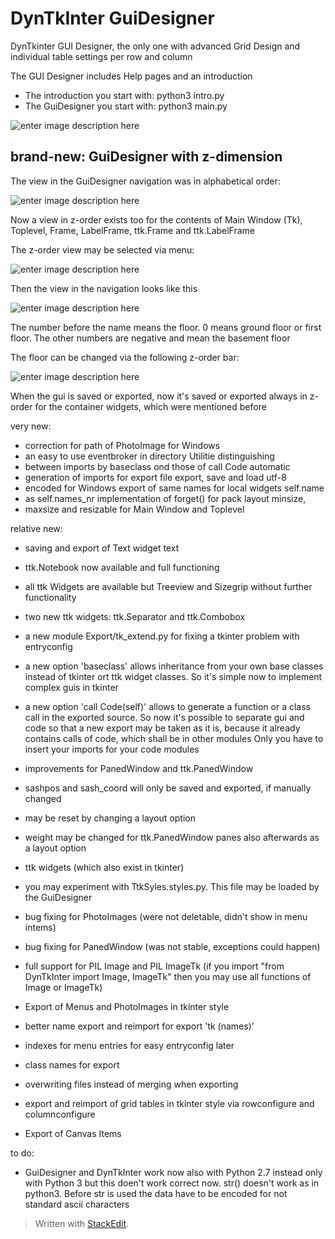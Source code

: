 # DynTkInter GuiDesigner

DynTkinter GUI Designer, the only one with advanced Grid Design
and individual table settings per row and column

The GUI Designer includes Help pages and an introduction

- The introduction you start with: python3 intro.py
- The GuiDesigner you start with: python3 main.py

![enter image description here](https://www2.pic-upload.de/img/33340088/guidesigner.gif)

brand-new: GuiDesigner with z-dimension
---------------------------------------
The view in the GuiDesigner navigation was in alphabetical order:

![enter image description here](https://www2.pic-upload.de/img/33374919/navi_normal.gif)

Now a view in z-order exists too for the contents of Main Window (Tk), Toplevel, Frame, LabelFrame, ttk.Frame and ttk.LabelFrame

The z-order view may be selected via menu:

![enter image description here](https://www2.pic-upload.de/img/33374923/zmenu.gif)

Then the view in the navigation looks like this

![enter image description here](https://www2.pic-upload.de/img/33374925/navi_zorder.gif)

The number before the name means the floor. 0 means ground floor or first floor. The other numbers are negative and mean the basement floor

The floor can be changed via the  following z-order bar:

![enter image description here](https://www2.pic-upload.de/img/33374927/z-order.gif)

When the gui is saved or exported, now it's saved or exported always in z-order for the container widgets, which were mentioned before

very new:

- correction for path of PhotoImage for Windows 
- an easy to use eventbroker in directory Utilitie distinguishing
 - between imports by baseclass ond those of call Code automatic
 - generation of imports for export file export, save and load utf-8
 - encoded for Windows export of same names for local widgets self.name
 - as self.names_nr implementation of forget() for pack layout minsize,
 - maxsize and resizable for Main Window and Toplevel

relative new:

- saving and export of Text widget text
- ttk.Notebook now available and full functioning
- all ttk Widgets are available
  but Treeview and Sizegrip without further functionality

- two new ttk widgets: ttk.Separator and ttk.Combobox

- a new module Export/tk_extend.py for fixing a tkinter problem with entryconfig

- a new option 'baseclass' allows inheritance from your own base classes instead of tkinter ort ttk widget classes.
  So it's simple now to implement complex guis in tkinter

- a new option 'call Code(self)' allows to generate a function or a class call in the exported source.
  So now it's possible to separate gui and code so that a new export may be taken as it is, because
  it already contains calls of code, which shall be in other modules
  Only you have to insert your imports for your code modules

- improvements for PanedWindow and ttk.PanedWindow
- sashpos and sash_coord will only be saved and exported, if manually changed
- may be reset by changing a layout option
- weight may be changed for ttk.PanedWindow panes also afterwards as a layout option

- ttk widgets (which also exist in tkinter)
- you may experiment with TtkSyles.styles.py. This file may be loaded by the GuiDesigner

- bug fixing for PhotoImages (were not deletable, didn't show in menu intems)
- bug fixing for PanedWindow (was not stable, exceptions could happen)

- full support for PIL Image and PIL ImageTk
  (if you import "from DynTkInter import Image, ImageTk"
  then you may use all functions of Image or ImageTk)
- Export of Menus and PhotoImages in tkinter style
- better name export and reimport for export 'tk (names)' 
- indexes for menu entries for easy entryconfig later
- class names for export
- overwriting files instead of merging when exporting
- export and reimport of grid tables in tkinter style
  via rowconfigure and columnconfigure
- Export of Canvas Items

to do:

- GuiDesigner and DynTkInter work now also with Python 2.7 instead only with Python 3
    but this doen't work correct now. str() doesn't work as in python3. Before str is used
    the data have to be encoded for not standard ascii characters



> Written with [StackEdit](https://stackedit.io/).